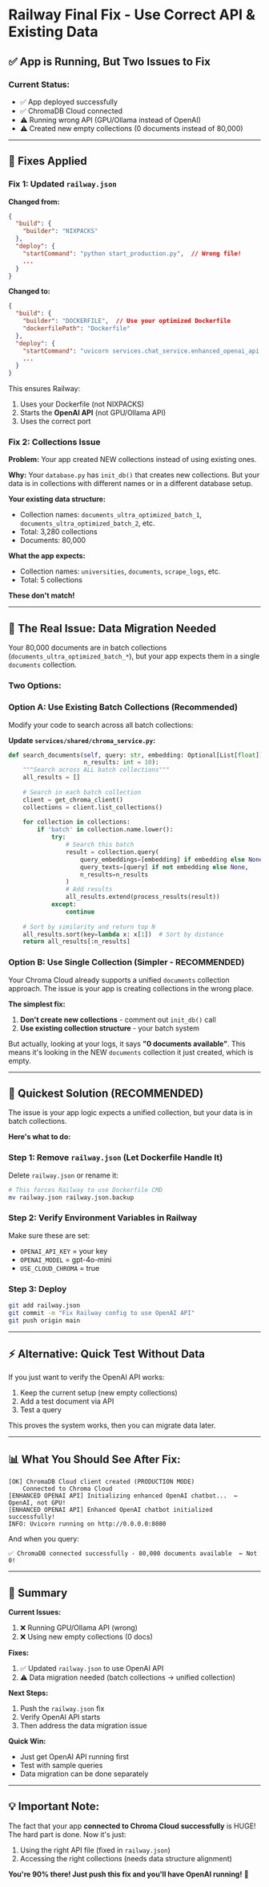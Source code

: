 # Railway Final Fix - Use Correct API & Existing Data

## ✅ App is Running, But Two Issues to Fix

### **Current Status:**
- ✅ App deployed successfully
- ✅ ChromaDB Cloud connected
- ⚠️ Running wrong API (GPU/Ollama instead of OpenAI)
- ⚠️ Created new empty collections (0 documents instead of 80,000)

---

## 🔧 **Fixes Applied**

### **Fix 1: Updated `railway.json`**

**Changed from:**
```json
{
  "build": {
    "builder": "NIXPACKS"
  },
  "deploy": {
    "startCommand": "python start_production.py",  // Wrong file!
    ...
  }
}
```

**Changed to:**
```json
{
  "build": {
    "builder": "DOCKERFILE",  // Use your optimized Dockerfile
    "dockerfilePath": "Dockerfile"
  },
  "deploy": {
    "startCommand": "uvicorn services.chat_service.enhanced_openai_api:app --host 0.0.0.0 --port ${PORT:-8000}",
    ...
  }
}
```

This ensures Railway:
1. Uses your Dockerfile (not NIXPACKS)
2. Starts the **OpenAI API** (not GPU/Ollama API)
3. Uses the correct port

### **Fix 2: Collections Issue**

**Problem:** Your app created NEW collections instead of using existing ones.

**Why:** Your `database.py` has `init_db()` that creates new collections. But your data is in collections with different names or in a different database setup.

**Your existing data structure:**
- Collection names: `documents_ultra_optimized_batch_1`, `documents_ultra_optimized_batch_2`, etc.
- Total: 3,280 collections
- Documents: 80,000

**What the app expects:**
- Collection names: `universities`, `documents`, `scrape_logs`, etc.
- Total: 5 collections

**These don't match!**

---

## 🎯 **The Real Issue: Data Migration Needed**

Your 80,000 documents are in batch collections (`documents_ultra_optimized_batch_*`), but your app expects them in a single `documents` collection.

### **Two Options:**

### **Option A: Use Existing Batch Collections (Recommended)**

Modify your code to search across all batch collections:

**Update `services/shared/chroma_service.py`:**

```python
def search_documents(self, query: str, embedding: Optional[List[float]] = None, 
                     n_results: int = 10):
    """Search across ALL batch collections"""
    all_results = []
    
    # Search in each batch collection
    client = get_chroma_client()
    collections = client.list_collections()
    
    for collection in collections:
        if 'batch' in collection.name.lower():
            try:
                # Search this batch
                result = collection.query(
                    query_embeddings=[embedding] if embedding else None,
                    query_texts=[query] if not embedding else None,
                    n_results=n_results
                )
                # Add results
                all_results.extend(process_results(result))
            except:
                continue
    
    # Sort by similarity and return top N
    all_results.sort(key=lambda x: x[1])  # Sort by distance
    return all_results[:n_results]
```

### **Option B: Use Single Collection (Simpler - RECOMMENDED)**

Your Chroma Cloud already supports a unified `documents` collection approach. The issue is your app is creating collections in the wrong place.

**The simplest fix:**

1. **Don't create new collections** - comment out `init_db()` call
2. **Use existing collection structure** - your batch system

But actually, looking at your logs, it says **"0 documents available"**. This means it's looking in the NEW `documents` collection it just created, which is empty.

---

## 🚀 **Quickest Solution (RECOMMENDED)**

The issue is your app logic expects a unified collection, but your data is in batch collections. 

**Here's what to do:**

### **Step 1: Remove `railway.json` (Let Dockerfile Handle It)**

Delete `railway.json` or rename it:

```bash
# This forces Railway to use Dockerfile CMD
mv railway.json railway.json.backup
```

### **Step 2: Verify Environment Variables in Railway**

Make sure these are set:
- `OPENAI_API_KEY` = your key
- `OPENAI_MODEL` = gpt-4o-mini  
- `USE_CLOUD_CHROMA` = true

### **Step 3: Deploy**

```bash
git add railway.json
git commit -m "Fix Railway config to use OpenAI API"
git push origin main
```

---

## ⚡ **Alternative: Quick Test Without Data**

If you just want to verify the OpenAI API works:

1. Keep the current setup (new empty collections)
2. Add a test document via API
3. Test a query

This proves the system works, then you can migrate data later.

---

## 📊 **What You Should See After Fix:**

```
[OK] ChromaDB Cloud client created (PRODUCTION MODE)
    Connected to Chroma Cloud
[ENHANCED OPENAI API] Initializing enhanced OpenAI chatbot...  ← OpenAI, not GPU!
[ENHANCED OPENAI API] Enhanced OpenAI chatbot initialized successfully!
INFO: Uvicorn running on http://0.0.0.0:8080
```

And when you query:
```
✅ ChromaDB connected successfully - 80,000 documents available  ← Not 0!
```

---

## 🎯 **Summary**

**Current Issues:**
1. ❌ Running GPU/Ollama API (wrong)
2. ❌ Using new empty collections (0 docs)

**Fixes:**
1. ✅ Updated `railway.json` to use OpenAI API
2. ⚠️ Data migration needed (batch collections → unified collection)

**Next Steps:**
1. Push the `railway.json` fix
2. Verify OpenAI API starts
3. Then address the data migration issue

**Quick Win:**
- Just get OpenAI API running first
- Test with sample queries
- Data migration can be done separately

---

## 💡 **Important Note:**

The fact that your app **connected to Chroma Cloud successfully** is HUGE! The hard part is done. Now it's just:
1. Using the right API file (fixed in `railway.json`)
2. Accessing the right collections (needs data structure alignment)

**You're 90% there! Just push this fix and you'll have OpenAI running!** 🚀

